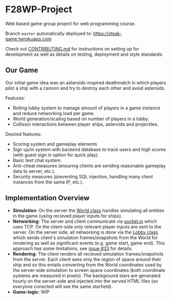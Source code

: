 # F28WP-Project
Web based game group project for web programming course.

Branch `master` automatically deployed to: https://steak-game.herokuapp.com

Check out [CONTRIBUTING.md](CONTRIBUTING.md) for instructions on setting up for development as well as details on testing, deployment and style standards.

## Our Game

Our initial game idea was an asteroids-inspired deathmatch in which players pilot a ship with a cannon and try to destroy each other and avoid asteroids.

Features:
- Rolling lobby system to manage amount of players in a game instance and reduce networking load per game.
- World generation/scaling based on number of players in a lobby.
- Collision interactions between player ships, asteroids and projectiles.

Desired features:
- Scoring system and gameplay elements
- Sign up/in system with backend database to track users and high scores (with guest sign in option for quick play).
- Basic text chat system.
- Anti-cheat measures (ensuring clients are sending reasonable gameplay data to server, etc.).
- Security measures (preventing SQL injection, handling many client instances from the same IP, etc.).

## Implementation Overview

- **Simulation**: On the server the [World class](server/classes/world.js) handles simulating all entities in the game (using recieved player inputs for ships).
- **Networking**: The server and client communicate via [socket.io](https://github.com/socketio/socket.io) which uses TCP. On the client-side only relevant player inputs are sent to the server. On the server side, all networking is done via the [Lobby class](server/classes/lobby.js) which sends client's simulation frames/snapshots from the World for rendering as well as significant events (e.g. game start, game end). This approach has some limitations, see [issue #33](https://github.com/kymckay/F28WP-Project/issues/33) for details.
- **Rendering**: The client renders all recieved simulation frames/snapshots from the server. Each client sees only the region of space around their ship and so this entails converting from the World coordinates used by the server-side simulation to screen space coordinates (both coordinate systems are measured in pixels). The background stars are generated hourly on the server-side and injected into the served HTML files (so everyone conected will see the same starfield).
- **Game-logic**: WIP
